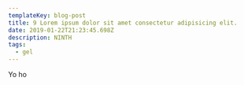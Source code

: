 ```yaml
---
templateKey: blog-post
title: 9 Lorem ipsum dolor sit amet consectetur adipisicing elit.
date: 2019-01-22T21:23:45.698Z
description: NINTH
tags:
  - gel
---
```

Yo ho
